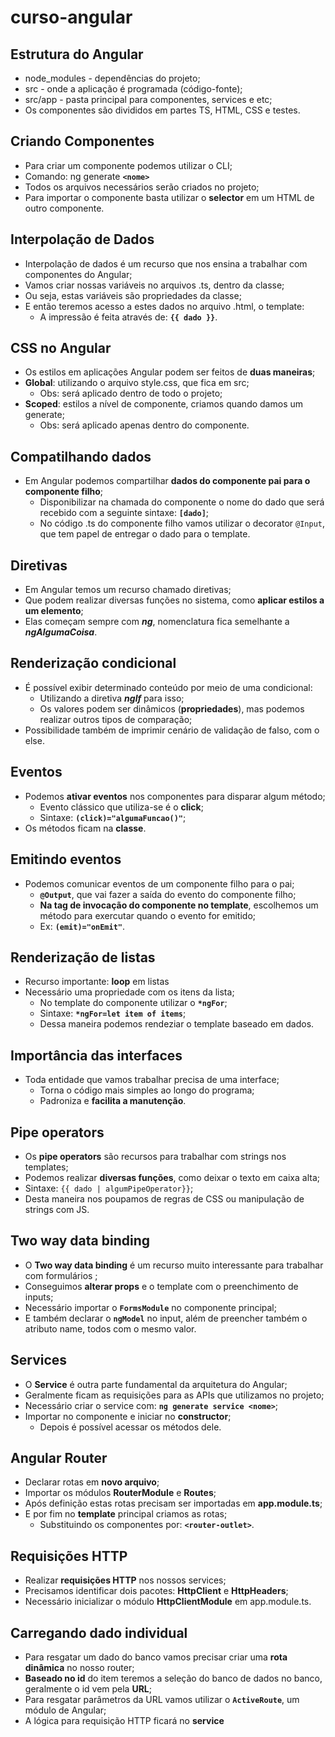 # curso-angular

## Estrutura do Angular

- node_modules - dependências do projeto;
- src - onde a aplicação é programada (código-fonte);
- src/app - pasta principal para componentes, services e etc;
- Os componentes são divididos em partes TS, HTML, CSS e testes.

## Criando Componentes

- Para criar um componente podemos utilizar o CLI;
- Comando: ng generate **`<nome>`**
- Todos os arquivos necessários serão criados no projeto;
- Para importar o componente basta utilizar o **selector** em um HTML de outro componente.

## Interpolação de Dados

- Interpolação de dados é um recurso que nos ensina a trabalhar com componentes do Angular;
- Vamos criar nossas variáveis no arquivos .ts, dentro da classe;
- Ou seja, estas variáveis são propriedades da classe;
- E então teremos acesso a estes dados no arquivo .html, o template:
  - A impressão é feita através de: **`{{ dado }}`**.

## CSS no Angular

- Os estilos em aplicações Angular podem ser feitos de **duas maneiras**;
- **Global**: utilizando o arquivo style.css, que fica em src;
  - Obs: será aplicado dentro de todo o projeto;
- **Scoped**: estilos a nível de componente, criamos quando damos um generate;
  - Obs: será aplicado apenas dentro do componente.

## Compatilhando dados

- Em Angular podemos compartilhar **dados do componente pai para o componente filho**;
  - Disponibilizar na chamada do componente o nome do dado que será recebido com a seguinte sintaxe: **`[dado]`**;
  - No código .ts do componente filho vamos utilizar o decorator `@Input`, que tem papel de entregar o dado para o template.

## Diretivas

- Em Angular temos um recurso chamado diretivas;
- Que podem realizar diversas funções no sistema, como **aplicar estilos a um elemento**;
- Elas começam sempre com **_ng_**, nomenclatura fica semelhante a **_ngAlgumaCoisa_**.

## Renderização condicional

- É possível exibir determinado conteúdo por meio de uma condicional:
  - Utilizando a diretiva **_nglf_** para isso;
  - Os valores podem ser dinâmicos (**propriedades**), mas podemos realizar outros tipos de comparação;
- Possibilidade também de imprimir cenário de validação de falso, com o else.

## Eventos

- Podemos **ativar eventos** nos componentes para disparar algum método;
  - Evento clássico que utiliza-se é o **click**;
  - Sintaxe: **`(click)="algumaFuncao()"`**;
- Os métodos ficam na **classe**.

## Emitindo eventos

- Podemos comunicar eventos de um componente filho para o pai;
  - **`@Output`**, que vai fazer a saída do evento do componente filho;
  - **Na tag de invocação do componente no template**, escolhemos um método para exercutar quando o evento for emitido;
  - Ex: **`(emit)="onEmit"`**.

## Renderização de listas

- Recurso importante: **loop** em listas
- Necessário uma propriedade com os itens da lista;
  - No template do componente utilizar o **`*ngFor`**;
  - Sintaxe: **`*ngFor=let item of items`**;
  - Dessa maneira podemos rendeziar o template baseado em dados.

## Importância das interfaces

- Toda entidade que vamos trabalhar precisa de uma interface;
  - Torna o código mais simples ao longo do programa;
  - Padroniza e **facilita a manutenção**.

## Pipe operators

- Os **pipe operators** são recursos para trabalhar com strings nos templates;
- Podemos realizar **diversas funções**, como deixar o texto em caixa alta;
- Sintaxe: `{{ dado | algumPipeOperator}}`;
- Desta maneira nos poupamos de regras de CSS ou manipulação de strings com JS.

## Two way data binding

- O **Two way data binding** é um recurso muito interessante para trabalhar com formulários ;
- Conseguimos **alterar props** e o template com o preenchimento de inputs;
- Necessário importar o **`FormsModule`** no componente principal;
- E também declarar o **`ngModel`** no input, além de preencher também o atributo name, todos com o mesmo valor.

## Services

- O **Service** é outra parte fundamental da arquitetura do Angular;
- Geralmente ficam as requisições para as APIs que utilizamos no projeto;
- Necessário criar o service com: **`ng generate service <nome>`**;
- Importar no componente e iniciar no **constructor**;
  - Depois é possível acessar os métodos dele.

## Angular Router

- Declarar rotas em **novo arquivo**;
- Importar os módulos **RouterModule** e **Routes**;
- Após definição estas rotas precisam ser importadas em **app.module.ts**;
- E por fim no **template** principal criamos as rotas;
  - Substituindo os componentes por: **`<router-outlet>`**.

## Requisições HTTP

- Realizar **requisições HTTP** nos nossos services;
- Precisamos identificar dois pacotes: **HttpClient** e **HttpHeaders**;
- Necessário inicializar o módulo **HttpClientModule** em app.module.ts.

## Carregando dado individual

- Para resgatar um dado do banco vamos precisar criar uma **rota dinâmica** no nosso router;
- **Baseado no id** do item teremos a seleção do banco de dados no banco, geralmente o id vem pela **URL**;
- Para resgatar parâmetros da URL vamos utilizar o **`ActiveRoute`**, um módulo de Angular;
- A lógica para requisição HTTP ficará no **service**
